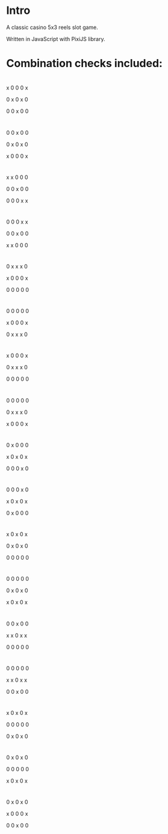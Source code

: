 # Intro

A classic casino 5x3 reels slot game.

Written in JavaScript with PixiJS library.

# Combination checks included:

# 
x   0   0   0   x

0   x   0   x   0

0   0   x   0   0



# 
0   0   x   0   0

0   x   0   x   0

x   0   0   0   x


#
x   x   0   0   0

0   0   x   0   0

0   0   0   x   x



#
0   0   0   x   x

0   0   x   0   0

x   x   0   0   0



#
0   x   x   x   0

x   0   0   0   x

0   0   0   0   0



#
0   0   0   0   0

x   0   0   0   x

0   x   x   x   0



#
x   0   0   0   x

0   x   x   x   0

0   0   0   0   0



#
0   0   0   0   0

0   x   x   x   0

x   0   0   0   x



#
0   x   0   0   0

x   0   x   0   x

0   0   0   x   0



#
0   0   0   x   0

x   0   x   0   x

0   x   0   0   0



#
x   0   x   0   x

0   x   0   x   0

0   0   0   0   0



#
0   0   0   0   0

0   x   0   x   0

x   0   x   0   x



#
0   0   x   0   0

x   x   0   x   x

0   0   0   0   0


#
0   0   0   0   0

x   x   0   x   x

0   0   x   0   0



#
x   0   x   0   x

0   0   0   0   0

0   x   0   x   0



#
0   x   0   x   0

0   0   0   0   0

x   0   x   0   x


#
0   x   0   x   0

x   0   0   0   x

0   0   x   0   0
